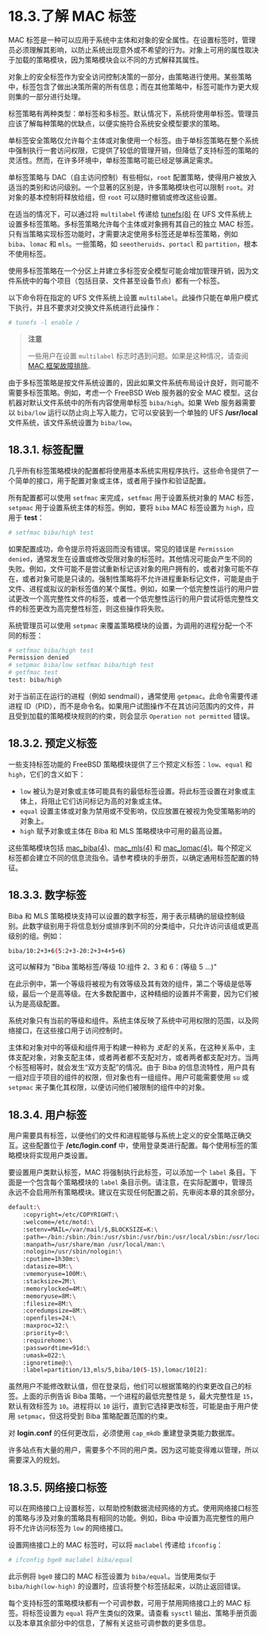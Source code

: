 # 18.3.了解 MAC 标签

MAC 标签是一种可以应用于系统中主体和对象的安全属性。在设置标签时，管理员必须理解其影响，以防止系统出现意外或不希望的行为。对象上可用的属性取决于加载的策略模块，因为策略模块会以不同的方式解释其属性。

对象上的安全标签作为安全访问控制决策的一部分，由策略进行使用。某些策略中，标签包含了做出决策所需的所有信息；而在其他策略中，标签可能作为更大规则集的一部分进行处理。

标签策略有两种类型：单标签和多标签。默认情况下，系统将使用单标签。管理员应该了解每种策略的优缺点，以便实施符合系统安全模型要求的策略。

单标签安全策略仅允许每个主体或对象使用一个标签。由于单标签策略在整个系统中强制执行一套访问权限，它提供了较低的管理开销，但降低了支持标签的策略的灵活性。然而，在许多环境中，单标签策略可能已经足够满足需求。

单标签策略与 DAC（自主访问控制）有些相似，`root` 配置策略，使得用户被放入适当的类别和访问级别。一个显著的区别是，许多策略模块也可以限制 `root`。对对象的基本控制将释放给组，但 `root` 可以随时撤销或修改这些设置。

在适当的情况下，可以通过将 `multilabel` 传递给 [tunefs(8)](https://man.freebsd.org/cgi/man.cgi?query=tunefs&sektion=8&format=html) 在 UFS 文件系统上设置多标签策略。多标签策略允许每个主体或对象拥有其自己的独立 MAC 标签。只有当策略实现标签功能时，才需要决定使用多标签还是单标签策略，例如 `biba`、`lomac` 和 `mls`。一些策略，如 `seeotheruids`、`portacl` 和 `partition`，根本不使用标签。

使用多标签策略在一个分区上并建立多标签安全模型可能会增加管理开销，因为文件系统中的每个项目（包括目录、文件甚至设备节点）都有一个标签。

以下命令将在指定的 UFS 文件系统上设置 `multilabel`。此操作只能在单用户模式下执行，并且不要求对交换文件系统进行此操作：

```sh
# tunefs -l enable /
```

>**注意**
>
>一些用户在设置 `multilabel` 标志时遇到问题。如果是这种情况，请查阅 [MAC 框架故障排除](https://docs.freebsd.org/en/books/handbook/mac/#mac-troubleshoot)。

由于多标签策略是按文件系统设置的，因此如果文件系统布局设计良好，则可能不需要多标签策略。例如，考虑一个 FreeBSD Web 服务器的安全 MAC 模型。这台机器对默认文件系统中的所有内容使用单标签 `biba/high`。如果 Web 服务器需要以 `biba/low` 运行以防止向上写入能力，它可以安装到一个单独的 UFS **/usr/local** 文件系统，该文件系统设置为 `biba/low`。

## 18.3.1. 标签配置

几乎所有标签策略模块的配置都将使用基本系统实用程序执行。这些命令提供了一个简单的接口，用于配置对象或主体，或者用于操作和验证配置。

所有配置都可以使用 `setfmac` 来完成，`setfmac` 用于设置系统对象的 MAC 标签，`setpmac` 用于设置系统主体的标签。例如，要将 `biba` MAC 标签设置为 `high`，应用于 **test**：

```sh
# setfmac biba/high test
```

如果配置成功，命令提示符将返回而没有错误。常见的错误是 `Permission denied`，通常发生在设置或修改受限对象的标签时。其他情况可能会产生不同的失败。例如，文件可能不是尝试重新标记该对象的用户拥有的，或者对象可能不存在，或者对象可能是只读的。强制性策略将不允许进程重新标记文件，可能是由于文件、进程或拟议的新标签值的某个属性。例如，如果一个低完整性运行的用户尝试更改一个高完整性文件的标签，或者一个低完整性运行的用户尝试将低完整性文件的标签更改为高完整性标签，则这些操作将失败。

系统管理员可以使用 `setpmac` 来覆盖策略模块的设置，为调用的进程分配一个不同的标签：

```sh
# setfmac biba/high test
Permission denied
# setpmac biba/low setfmac biba/high test
# getfmac test
test: biba/high
```

对于当前正在运行的进程（例如 sendmail），通常使用 `getpmac`。此命令需要传递进程 ID（PID），而不是命令名。如果用户试图操作不在其访问范围内的文件，并且受到加载的策略模块规则的约束，则会显示 `Operation not permitted` 错误。

## 18.3.2. 预定义标签

一些支持标签功能的 FreeBSD 策略模块提供了三个预定义标签：`low`、`equal` 和 `high`，它们的含义如下：

* `low` 被认为是对象或主体可能具有的最低标签设置。将此标签设置在对象或主体上，将阻止它们访问标记为高的对象或主体。
* `equal` 设置主体或对象为禁用或不受影响，仅应放置在被视为免受策略影响的对象上。
* `high` 赋予对象或主体在 Biba 和 MLS 策略模块中可用的最高设置。

这些策略模块包括 [mac\_biba(4)](https://man.freebsd.org/cgi/man.cgi?query=mac_biba&sektion=4&format=html)、[mac\_mls(4)](https://man.freebsd.org/cgi/man.cgi?query=mac_mls&sektion=4&format=html) 和 [mac\_lomac(4)](https://man.freebsd.org/cgi/man.cgi?query=mac_lomac&sektion=4&format=html)。每个预定义标签都会建立不同的信息流指令。请参考模块的手册页，以确定通用标签配置的特征。

## 18.3.3. 数字标签

Biba 和 MLS 策略模块支持可以设置的数字标签，用于表示精确的层级控制级别。此数字级别用于将信息划分或排序到不同的分类组中，只允许访问该组或更高级别的组。例如：

```sh
biba/10:2+3+6(5:2+3-20:2+3+4+5+6)
```

这可以解释为 "Biba 策略标签/等级 10:组件 2、3 和 6：(等级 5 …​)"

在此示例中，第一个等级将被视为有效等级及其有效的组件，第二个等级是低等级，最后一个是高等级。在大多数配置中，这种精细的设置并不需要，因为它们被认为是高级配置。

系统对象只有当前的等级和组件。系统主体反映了系统中可用权限的范围，以及网络接口，在这些接口用于访问控制时。

主体和对象对中的等级和组件用于构建一种称为 *支配* 的关系，在这种关系中，主体支配对象，对象支配主体，或者两者都不支配对方，或者两者都支配对方。当两个标签相等时，就会发生“双方支配”的情况。由于 Biba 的信息流特性，用户具有一组对应于项目的组件的权限，但对象也有一组组件。用户可能需要使用 `su` 或 `setpmac` 来子集化其权限，以便访问他们被限制的组件中的对象。

## 18.3.4. 用户标签

用户需要具有标签，以便他们的文件和进程能够与系统上定义的安全策略正确交互。这些配置位于 **/etc/login.conf** 中，使用登录类进行配置。每个使用标签的策略模块将实现用户类设置。

要设置用户类默认标签，MAC 将强制执行此标签，可以添加一个 `label` 条目。下面是一个包含每个策略模块的 `label` 条目示例。请注意，在实际配置中，管理员永远不会启用所有策略模块。建议在实现任何配置之前，先审阅本章的其余部分。

```sh
default:\
	:copyright=/etc/COPYRIGHT:\
	:welcome=/etc/motd:\
	:setenv=MAIL=/var/mail/$,BLOCKSIZE=K:\
	:path=~/bin:/sbin:/bin:/usr/sbin:/usr/bin:/usr/local/sbin:/usr/local/bin:\
	:manpath=/usr/share/man /usr/local/man:\
	:nologin=/usr/sbin/nologin:\
	:cputime=1h30m:\
	:datasize=8M:\
	:vmemoryuse=100M:\
	:stacksize=2M:\
	:memorylocked=4M:\
	:memoryuse=8M:\
	:filesize=8M:\
	:coredumpsize=8M:\
	:openfiles=24:\
	:maxproc=32:\
	:priority=0:\
	:requirehome:\
	:passwordtime=91d:\
	:umask=022:\
	:ignoretime@:\
	:label=partition/13,mls/5,biba/10(5-15),lomac/10[2]:
```

虽然用户不能修改默认值，但在登录后，他们可以根据策略的约束更改自己的标签。上面的示例告诉 Biba 策略，一个进程的最低完整性是 `5`，最大完整性是 `15`，默认有效标签为 `10`。进程将以 `10` 运行，直到它选择更改标签，可能是由于用户使用 `setpmac`，但这将受到 Biba 策略配置范围的约束。

对 **login.conf** 的任何更改后，必须使用 `cap_mkdb` 重建登录类能力数据库。

许多站点有大量的用户，需要多个不同的用户类。因为这可能变得难以管理，所以需要深入的规划。

## 18.3.5. 网络接口标签

可以在网络接口上设置标签，以帮助控制数据流经网络的方式。使用网络接口标签的策略与涉及对象的策略具有相同的功能。例如，Biba 中设置为高完整性的用户将不允许访问标签为 `low` 的网络接口。

设置网络接口上的 MAC 标签时，可以将 `maclabel` 传递给 `ifconfig`：

```sh
# ifconfig bge0 maclabel biba/equal
```

此示例将 `bge0` 接口的 MAC 标签设置为 `biba/equal`。当使用类似于 `biba/high(low-high)` 的设置时，应该将整个标签括起来，以防止返回错误。

每个支持标签的策略模块都有一个可调参数，可用于禁用网络接口上的 MAC 标签。将标签设置为 `equal` 将产生类似的效果。请查看 `sysctl` 输出、策略手册页面以及本章其余部分中的信息，了解有关这些可调参数的更多信息。
